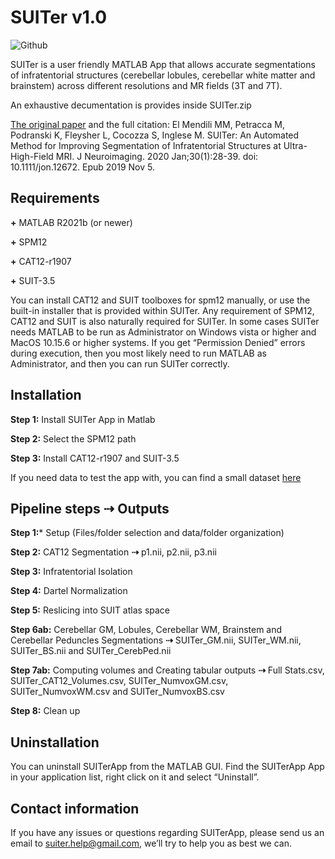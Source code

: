 # SUITer v1.0


![Github](https://user-images.githubusercontent.com/83271085/208666444-ee273897-7b59-4840-946c-965893d3bf6e.png)



SUITer is a user friendly MATLAB App that allows accurate segmentations of infratentorial structures (cerebellar lobules, cerebellar white matter and brainstem) across different resolutions and MR fields (3T and 7T).

An exhaustive decumentation is provides inside SUITer.zip

[The original paper](https://onlinelibrary.wiley.com/doi/10.1111/jon.12672) and the full citation:
El Mendili MM, Petracca M, Podranski K, Fleysher L, Cocozza S, Inglese M. SUITer: An Automated Method for Improving Segmentation of Infratentorial Structures at Ultra-High-Field MRI. J Neuroimaging. 2020 Jan;30(1):28-39. doi: 10.1111/jon.12672. Epub 2019 Nov 5.



## Requirements

**+**	MATLAB R2021b (or newer) 

**+**	SPM12

**+**	CAT12-r1907

**+**	SUIT-3.5

You can install CAT12 and SUIT toolboxes for spm12 manually, or use the built-in installer that is provided within SUITer.
Any requirement of SPM12, CAT12 and SUIT is also naturally required for SUITer.
In some cases SUITer needs MATLAB to be run as Administrator on Windows vista or higher and MacOS 10.15.6 or higher systems. If you get “Permission Denied” errors during execution, then you most likely need to run MATLAB as Administrator, and then you can run SUITer correctly.




## Installation

**Step 1:** Install SUITer App in Matlab

**Step 2:** Select the SPM12 path

**Step 3:** Install CAT12-r1907 and SUIT-3.5

If you need data to test the app with, you can find a small dataset [here](https://figshare.com/articles/media/SUITer_An_Automated_Method_for_Improving_Segmentation_of_Infratentorial_Structures_at_Ultra-High-Field_MRI/21162487)



## Pipeline steps ⇢ Outputs
**Step 1:*** Setup (Files/folder selection and data/folder organization) 

**Step 2:** CAT12 Segmentation  **⇢**  p1.nii, p2.nii, p3.nii

**Step 3:** Infratentorial Isolation

**Step 4:** Dartel Normalization

**Step 5:** Reslicing into SUIT atlas space 

**Step 6ab:** Cerebellar GM, Lobules, Cerebellar WM, Brainstem and Cerebellar Peduncles Segmentations  **⇢**  SUITer_GM.nii, SUITer_WM.nii, SUITer_BS.nii and SUITer_CerebPed.nii

**Step 7ab:** Computing volumes and Creating tabular outputs  **⇢**  Full Stats.csv, SUITer_CAT12_Volumes.csv, SUITer_NumvoxGM.csv, SUITer_NumvoxWM.csv and SUITer_NumvoxBS.csv 

**Step 8:** Clean up



## Uninstallation

You can uninstall SUITerApp from the MATLAB GUI. Find the SUITerApp App in your application list, right click on it and select “Uninstall”.



## Contact information
If you have any issues or questions regarding SUITerApp, please send us an email to suiter.help@gmail.com, we’ll try to help you as best we can.

